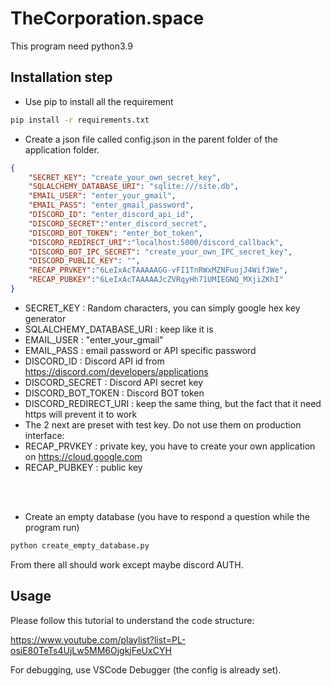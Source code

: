 # TheCorporation.space

This program need python3.9

## Installation step

- Use pip to install all the requirement

```bash
pip install -r requirements.txt
```

- Create a json file called config.json in the parent folder of the application folder.


```json
{
    "SECRET_KEY": "create_your_own_secret_key",
    "SQLALCHEMY_DATABASE_URI": "sqlite:///site.db",
    "EMAIL_USER": "enter_your_gmail",
    "EMAIL_PASS": "enter_gmail_password",
    "DISCORD_ID": "enter_discord_api_id",
    "DISCORD_SECRET":"enter_discord_secret",
    "DISCORD_BOT_TOKEN": "enter_bot_token",
    "DISCORD_REDIRECT_URI":"localhost:5000/discord_callback",
    "DISCORD_BOT_IPC_SECRET": "create_your_own_IPC_secret_key",
    "DISCORD_PUBLIC_KEY": "",
    "RECAP_PRVKEY":"6LeIxAcTAAAAAGG-vFI1TnRWxMZNFuojJ4WifJWe",
    "RECAP_PUBKEY":"6LeIxAcTAAAAAJcZVRqyHh71UMIEGNQ_MXjiZKhI"
}
```
- SECRET_KEY : Random characters, you can simply google hex key generator
- SQLALCHEMY_DATABASE_URI : keep like it is
- EMAIL_USER : "enter_your_gmail"
- EMAIL_PASS : email password or API specific password
- DISCORD_ID : Discord API id from https://discord.com/developers/applications
- DISCORD_SECRET : Discord API secret key
- DISCORD_BOT_TOKEN : Discord BOT token
- DISCORD_REDIRECT_URI : keep the same thing, but the fact that it need https will prevent it to work
- The 2 next are preset with test key. Do not use them on production interface:
- RECAP_PRVKEY : private key, you have to create your own application on https://cloud.google.com
- RECAP_PUBKEY : public key
<br />
<br />

- Create an empty database (you have to respond a question while the program run)
```bash
python create_empty_database.py
```

From there all should work except maybe discord AUTH.


## Usage

Please follow this tutorial to understand the code structure: 

https://www.youtube.com/playlist?list=PL-osiE80TeTs4UjLw5MM6OjgkjFeUxCYH

For debugging, use VSCode Debugger (the config is already set).
